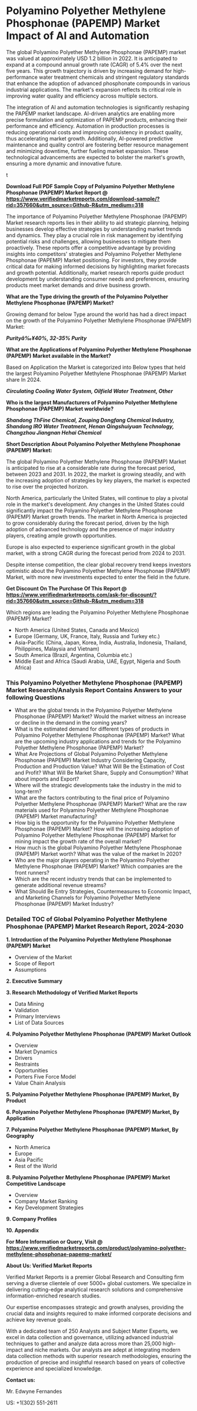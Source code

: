<meta name="title" content="Global Polyamino Polyether Methylene Phosphonae (PAPEMP) Market Impact of AI and Automation"><meta name="description" content="The global Polyamino Polyether Methylene Phosphonae (PAPEMP) market was valued at approximately USD 1.2 billion in 2022. It is anticipated to expand at a compound annu"><meta name="title" content="Polyamino Polyether Methylene Phosphonae (PAPEMP) Market Size, Share, Scope, Trends, Growth, Opportunities, Analysis, Forecast"><h1>Polyamino Polyether Methylene Phosphonae (PAPEMP) Market Impact of AI and Automation</h1><p>The global Polyamino Polyether Methylene Phosphonae (PAPEMP) market was valued at approximately USD 1.2 billion in 2022. It is anticipated to expand at a compound annual growth rate (CAGR) of 5.4% over the next five years. This growth trajectory is driven by increasing demand for high-performance water treatment chemicals and stringent regulatory standards that enhance the adoption of advanced phosphonate compounds in various industrial applications. The market's expansion reflects its critical role in improving water quality and efficiency across multiple sectors.</p><p>The integration of AI and automation technologies is significantly reshaping the PAPEMP market landscape. AI-driven analytics are enabling more precise formulation and optimization of PAPEMP products, enhancing their performance and efficiency. Automation in production processes is reducing operational costs and improving consistency in product quality, thus accelerating market growth. Additionally, AI-powered predictive maintenance and quality control are fostering better resource management and minimizing downtime, further fueling market expansion. These technological advancements are expected to bolster the market's growth, ensuring a more dynamic and innovative future.</p>t</p><p id="" class=""><strong>Download Full PDF Sample Copy of Polyamino Polyether Methylene Phosphonae (PAPEMP) Market Report @ <a href="https://www.verifiedmarketreports.com/download-sample/?rid=357660&utm_source=Github-R&utm_medium=318" target="_blank">https://www.verifiedmarketreports.com/download-sample/?rid=357660&utm_source=Github-R&utm_medium=318</a></strong></p><p>The importance of&nbsp;Polyamino Polyether Methylene Phosphonae (PAPEMP) Market research reports lies in their ability to aid strategic planning, helping businesses develop effective strategies by understanding market trends and dynamics. They play a crucial role in risk management by identifying potential risks and challenges, allowing businesses to mitigate them proactively. These reports offer a competitive advantage by providing insights into competitors' strategies and Polyamino Polyether Methylene Phosphonae (PAPEMP) Market positioning. For investors, they provide critical data for making informed decisions by highlighting market forecasts and growth potential. Additionally, market research reports guide product development by understanding consumer needs and preferences, ensuring products meet market demands and drive business growth.</p><p><strong>What are the&nbsp;Type driving the growth of the Polyamino Polyether Methylene Phosphonae (PAPEMP) Market?</strong></p><p id="" class="">Growing demand for below Type around the world has had a direct impact on the growth of the Polyamino Polyether Methylene Phosphonae (PAPEMP) Market:</p><em><strong>Purityâ‰¥40%, 32-35% Purity</strong></em></p><strong>What are the&nbsp;Applications&nbsp;of Polyamino Polyether Methylene Phosphonae (PAPEMP) Market available in the Market?</strong></p><p id="" class="">Based on Application the Market is categorized into Below types that held the largest Polyamino Polyether Methylene Phosphonae (PAPEMP) Market share In 2024.</p><em><strong>Circulating Cooling Water System, Oilfield Water Treatment, Other</strong></em></p><strong>Who is the largest Manufacturers of Polyamino Polyether Methylene Phosphonae (PAPEMP) Market worldwide?</strong></p><p><em><strong>Shandong ThFine Chemical, Zouping Dongfang Chemical Industry, Shandong IRO Water Treatment, Henan Qingshuiyuan Technology, Changzhou Jiangnan Hehai Chemical</strong></em></p><p id="" class=""><strong>Short Description About Polyamino Polyether Methylene Phosphonae (PAPEMP) Market:</strong></p><p>The global Polyamino Polyether Methylene Phosphonae (PAPEMP) Market is anticipated to rise at a considerable rate during the forecast period, between 2023 and 2031. In 2022, the market is growing steadily, and with the increasing adoption of strategies by key players, the market is expected to rise over the projected horizon.</p><p>North America, particularly the United States, will continue to play a pivotal role in the market's development. Any changes in the United States could significantly impact the Polyamino Polyether Methylene Phosphonae (PAPEMP) Market growth trends. The market in North America is projected to grow considerably during the forecast period, driven by the high adoption of advanced technology and the presence of major industry players, creating ample growth opportunities.</p><p>Europe is also expected to experience significant growth in the global market, with a strong CAGR during the forecast period from 2024 to 2031.</p><p>Despite intense competition, the clear global recovery trend keeps investors optimistic about the Polyamino Polyether Methylene Phosphonae (PAPEMP) Market, with more new investments expected to enter the field in the future.</p><p id="" class=""><strong>Get Discount On The Purchase Of This Report @ <a href="https://www.verifiedmarketreports.com/ask-for-discount/?rid=357660&utm_source=Github-R&utm_medium=318" target="_blank">https://www.verifiedmarketreports.com/ask-for-discount/?rid=357660&utm_source=Github-R&utm_medium=318</a></strong></p>Which regions are leading the Polyamino Polyether Methylene Phosphonae (PAPEMP) Market?</p><ul><li>North America (United States, Canada and Mexico)</li><li>Europe (Germany, UK, France, Italy, Russia and Turkey etc.)</li><li>Asia-Pacific (China, Japan, Korea, India, Australia, Indonesia, Thailand, Philippines, Malaysia and Vietnam)</li><li>South America (Brazil, Argentina, Columbia etc.)</li><li>Middle East and Africa (Saudi Arabia, UAE, Egypt, Nigeria and South Africa)</li></ul><h3 id="" class="">This Polyamino Polyether Methylene Phosphonae (PAPEMP) Market Research/Analysis Report Contains Answers to your following Questions</h3><ul><li>What are the global trends in the Polyamino Polyether Methylene Phosphonae (PAPEMP) Market? Would the market witness an increase or decline in the demand in the coming years?</li><li>What is the estimated demand for different types of products in Polyamino Polyether Methylene Phosphonae (PAPEMP) Market? What are the upcoming industry applications and trends for the Polyamino Polyether Methylene Phosphonae (PAPEMP) Market?</li><li>What Are Projections of Global Polyamino Polyether Methylene Phosphonae (PAPEMP) Market Industry Considering Capacity, Production and Production Value? What Will Be the Estimation of Cost and Profit? What Will Be Market Share, Supply and Consumption? What about imports and Export?</li><li>Where will the strategic developments take the industry in the mid to long-term?</li><li>What are the factors contributing to the final price of Polyamino Polyether Methylene Phosphonae (PAPEMP) Market? What are the raw materials used for Polyamino Polyether Methylene Phosphonae (PAPEMP) Market manufacturing?</li><li>How big is the opportunity for the Polyamino Polyether Methylene Phosphonae (PAPEMP) Market? How will the increasing adoption of Polyamino Polyether Methylene Phosphonae (PAPEMP) Market for mining impact the growth rate of the overall market?</li><li>How much is the global Polyamino Polyether Methylene Phosphonae (PAPEMP) Market worth? What was the value of the market In 2020?</li><li>Who are the major players operating in the Polyamino Polyether Methylene Phosphonae (PAPEMP) Market? Which companies are the front runners?</li><li>Which are the recent industry trends that can be implemented to generate additional revenue streams?</li><li>What Should Be Entry Strategies, Countermeasures to Economic Impact, and Marketing Channels for Polyamino Polyether Methylene Phosphonae (PAPEMP) Market Industry?</li></ul><h3 id="" class="">Detailed TOC of Global Polyamino Polyether Methylene Phosphonae (PAPEMP) Market Research Report, 2024-2030</h3><p id="" class=""><strong>1. Introduction of the Polyamino Polyether Methylene Phosphonae (PAPEMP) Market</strong></p><ul><li>Overview of the Market</li><li>Scope of Report</li><li>Assumptions</li></ul><p id="" class=""><strong>2. Executive Summary</strong></p><p id="" class=""><strong>3. Research Methodology of Verified Market Reports</strong></p><ul><li>Data Mining</li><li>Validation</li><li>Primary Interviews</li><li>List of Data Sources</li></ul><p id="" class=""><strong>4. Polyamino Polyether Methylene Phosphonae (PAPEMP) Market Outlook</strong></p><ul><li>Overview</li><li>Market Dynamics</li><li>Drivers</li><li>Restraints</li><li>Opportunities</li><li>Porters Five Force Model</li><li>Value Chain Analysis</li></ul><p id="" class=""><strong>5. Polyamino Polyether Methylene Phosphonae (PAPEMP) Market, By Product</strong></p><p id="" class=""><strong>6. Polyamino Polyether Methylene Phosphonae (PAPEMP) Market, By Application</strong></p><p id="" class=""><strong>7. Polyamino Polyether Methylene Phosphonae (PAPEMP) Market, By Geography</strong></p><ul><li>North America</li><li>Europe</li><li>Asia Pacific</li><li>Rest of the World</li></ul><p id="" class=""><strong>8. Polyamino Polyether Methylene Phosphonae (PAPEMP) Market Competitive Landscape</strong></p><ul><li>Overview</li><li>Company Market Ranking</li><li>Key Development Strategies</li></ul><p id="" class=""><strong>9. Company Profiles</strong></p><p id="" class=""><strong>10. Appendix</strong></p><p id="" class=""><strong>For More Information or Query, Visit @ <a href="https://www.verifiedmarketreports.com/product/polyamino-polyether-methylene-phosphonae-papemp-market/" target="_blank">https://www.verifiedmarketreports.com/product/polyamino-polyether-methylene-phosphonae-papemp-market/</a></strong></p><p id="" class=""><strong>About Us: Verified Market Reports</strong></p><p id="" class="">Verified Market Reports is a premier Global Research and Consulting firm serving a diverse clientele of over 5000+ global customers. We specialize in delivering cutting-edge analytical research solutions and comprehensive information-enriched research studies.</p><p id="" class="">Our expertise encompasses strategic and growth analyses, providing the crucial data and insights required to make informed corporate decisions and achieve key revenue goals.</p><p id="" class="">With a dedicated team of 250 Analysts and Subject Matter Experts, we excel in data collection and governance, utilizing advanced industrial techniques to gather and analyze data across more than 25,000 high-impact and niche markets. Our analysts are adept at integrating modern data collection methods with superior research methodologies, ensuring the production of precise and insightful research based on years of collective experience and specialized knowledge.</p><p id="" class=""><strong>Contact us:</strong></p><p id="" class="">Mr. Edwyne Fernandes</p><p id="" class="">US: +1(302) 551-2611</p>